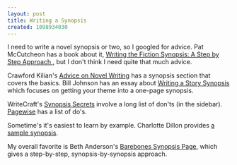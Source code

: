 ```yaml
---
layout: post
title: Writing a Synopsis
created: 1098934030
---
```

 I need to write a novel synopsis or two, so I googled for advice.  Pat McCutcheon has a book about it, [Writing the Fiction Synopsis: A Step by Step Approach ](http://www.gryphonbooksforwriters.com/WTFS.htm), but I don't think I need quite that much advice.  

Crawford Kilian's [Advice on Novel Writing](http://www.steampunk.com/sfch/writing/ckilian/#7) has a synopsis section that covers the basics.  Bill Johnson has an essay about [Writing a Story Synopsis](http://www.storyispromise.com/wsynop.htm) which focuses on getting your theme into a one-page synopsis.

WriteCraft's [Synopsis Secrets](http://www.writecraftweb.com/articles/wcSynopsisSecret.html) involve a long list of don'ts (in the sidebar). [Pagewise](http://il.essortment.com/synopsiswriteb_rqmx.htm) has a list of do's.

Sometime's it's easiest to learn by example.  Charlotte Dillon provides [a sample synopsis](http://www.geocities.com/charlottedillon2000/synopsis.html).

My overall favorite is Beth Anderson's [Barebones Synopsis Page](http://www.geocities.com/hotclue/barebones.html), which gives a step-by-step, synopsis-by-synopsis approach.

